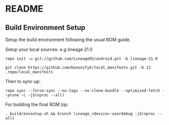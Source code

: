 # README
## Build Environment Setup

Setup the build environment following the usual ROM guide.

Setup your local sources:
e.g lineage 21.0

```
repo init -u git://github.com/LineageOS/android.git -b lineage-21.0

```

```
git clone https://github.com/KanonifyX/local_manifests.git -b 13 .repo/local_manifests
```

Then to sync up:
```
repo sync --force-sync --no-tags --no-clone-bundle --optimized-fetch --prune -c -j$(nproc --all)
```

For building the final ROM zip:
```
. build/envsetup.sh && brunch lineage_<device>-userdebug -j$(nproc --all)
```
